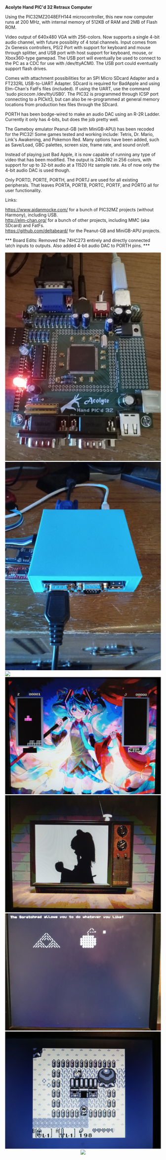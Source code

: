 <b>Acolyte Hand PIC'd 32 Retraux Computer</b>

Using the PIC32MZ2048EFH144 microcontroller, this new now computer runs at 200 MHz, with internal memory of 512KB of RAM and 2MB of Flash ROM.  

Video output of 640x480 VGA with 256-colors.  Now supports a single 4-bit audio channel, with future possiblity of 4 total channels.  Input comes from 2x Genesis controllers, PS/2 Port with support for keyboard and mouse through splitter, and USB port with host support for keyboard, mouse, or Xbox360-type gamepad.  The USB port will eventually be used to connect to the PC as a CDC for use with /dev/ttyACM0.  The USB port could eventually support flash drives.

Comes with attachment possibilities for an SPI Micro SDcard Adapter and a FT232RL USB-to-UART Adapter.  SDcard is required for BadApple and using Elm-Chan's FatFs files (included).  If using the UART, use the command 'sudo picocom /dev/ttyUSB0'.  The PIC32 is programmed through ICSP port connecting to a PICkit3, but can also be re-programmed at general memory locations from production hex files through the SDcard.

PORTH has been bodge-wired to make an audio DAC using an R-2R Ladder.  Currently it only has 4-bits, but does the job pretty well.

The Gameboy emulator Peanut-GB (with MiniGB-APU) has been recoded for the PIC32!  Some games tested and working include: Tetris, Dr. Mario, Link's Awakening, and Pokemon Red.  Many options have been added, such as Save/Load, GBC palettes, screen size, frame rate, and sound on/off.

Instead of playing just Bad Apple, it is now capable of running any type of video that has been modified.  The output is 240x192 in 256 colors, with support for up to 32-bit audio at a 11520 Hz sample rate.  As of now only the 4-bit audio DAC is used though.

Only PORTD, PORTE, PORTH, and PORTJ are used for all existing peripherals.  That leaves PORTA, PORTB, PORTC, PORTF, and PORTG all for user functionality.

Links:

<a href="https://www.aidanmocke.com/">https://www.aidanmocke.com/</a> for a bunch of PIC32MZ projects (without Harmony), including USB.<br>
<a href="http://elm-chan.org/">http://elm-chan.org/</a> for a bunch of other projects, including MMC (aka SDcard) and FatFs.<br>
<a href="https://github.com/deltabeard/">https://github.com/deltabeard/</a> for the Peanut-GB and MiniGB-APU projects.<br>

*** Board Edits: Removed the 74HC273 entirely and directly connected latch inputs to outputs.  Also added 4-bit audio DAC to PORTH pins. ***

<img src="BOARD-PICTURE.jpg">

<img src="PRINTED-CASE.jpg">

<img src="MIKU-MENU.jpg">

<img src="MIKU-TETRA.jpg">

<img src="BAD-APPLE.jpg">

<img src="SCRATCH-PAD.jpg">

<img src="ZELDA-GB.jpg">

<center><img src="AV-SKYRIM.gif"></center>

